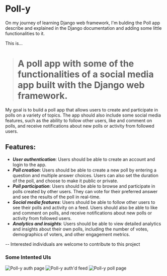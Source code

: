 # Poll-y
On my journey of learning Django web framework, I'm bulding the Poll app describe and explained in the Django documentation and adding some little functionalities to it.

This is...
> # A poll app with some of the functionalities of a social media app built with the Django web framework.

My goal is to build a poll app that allows users to create and participate in polls on a variety of topics. The app should also include some social media features, such as the ability to follow other users, like and comment on polls, and receive notifications about new polls or activity from followed users.

## Features:

- ***User authentication***: Users should be able to create an account and login to the app.
- ***Poll creation***: Users should be able to create a new poll by entering a question and multiple answer choices. Users can also set the duration of the poll, and choose to make it public or private.
- ***Poll participation***: Users should be able to browse and participate in polls created by other users. They can vote for their preferred answer and see the results of the poll in real-time.
- ***Social media features***: Users should be able to follow other users to see their polls and activity on a feed. Users should also be able to like and comment on polls, and receive notifications about new polls or activity from followed users.
- ***Analytics and insights***: Users should be able to view detailed analytics and insights about their own polls, including the number of votes, demographics of voters, and other engagement metrics.


-- Interested individuals are welcome to contribute to this project


### Some Intented UIs
![Poll-y  auth page](https://github.com/olaniyigeorge/Poll-y/assets/27226623/261e0cb5-2b16-4110-be67-b943fbf1348d)
![Poll-y auth'd feed](https://github.com/olaniyigeorge/Poll-y/assets/27226623/2e264b49-af6d-4e45-bcd1-46027489979a)
![Poll-y poll page](https://github.com/olaniyigeorge/Poll-y/assets/27226623/5b570256-4e6a-4922-ab15-c8d10c36782e)
